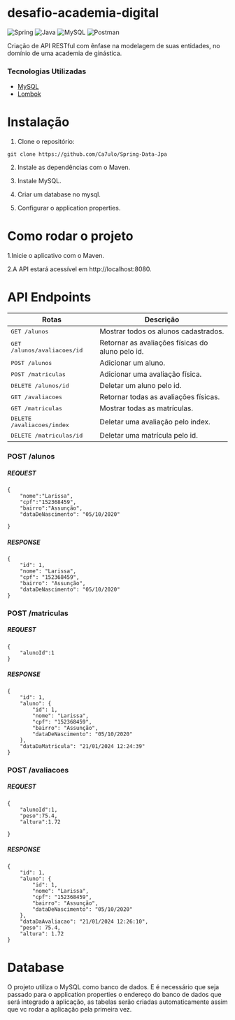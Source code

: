 # desafio-academia-digital
![Spring](https://img.shields.io/badge/spring-%236DB33F.svg?style=for-the-badge&logo=spring&logoColor=white) ![Java](https://img.shields.io/badge/java-%23ED8B00.svg?style=for-the-badge&logo=openjdk&logoColor=white) ![MySQL](https://img.shields.io/badge/mysql-4479A1.svg?style=for-the-badge&logo=mysql&logoColor=white) ![Postman](https://img.shields.io/badge/Postman-FF6C37?style=for-the-badge&logo=postman&logoColor=white)

Criação de API RESTful com ênfase na modelagem de suas entidades, no domínio de uma academia de ginástica.
### Tecnologias Utilizadas
- [MySQL](https://www.mysql.com)
- [Lombok](https://projectlombok.org)

# Instalação
1. Clone o repositório:
````
git clone https://github.com/Ca7ulo/Spring-Data-Jpa
````
2. Instale as dependências com o Maven.

3. Instale MySQL.
   
4. Criar um database no mysql.
   
5. Configurar o application properties. 
 


# Como rodar o projeto
1.Inicie o aplicativo com o Maven.

2.A API estará acessível em http://localhost:8080.

# API Endpoints

| Rotas                | Descrição                                         
|----------------------|-----------------------------------------------------
| <kbd>GET    /alunos</kbd>                   | Mostrar todos os alunos cadastrados.
| <kbd>GET    /alunos/avaliacoes/id</kbd>     | Retornar as avaliações físicas do aluno pelo id.
| <kbd>POST   /alunos</kbd>                  |  Adicionar um aluno.
| <kbd>POST   /matriculas</kbd>              | Adicionar uma avaliação física.
| <kbd>DELETE /alunos/id</kbd>             | Deletar um aluno pelo id.
| <kbd>GET    /avaliacoes</kbd>               | Retornar todas as avaliações físicas.
| <kbd>GET    /matriculas</kbd>               | Mostrar todas as matrículas.
| <kbd>DELETE /avaliacoes/index</kbd>       | Deletar uma avaliação pelo index.
| <kbd>DELETE /matriculas/id</kbd>       | Deletar uma matrícula pelo id.


### POST /alunos
##### REQUEST
```
{
    "nome":"Larissa",
    "cpf":"152368459",
    "bairro":"Assunção",
    "dataDeNascimento": "05/10/2020"

}
```
##### RESPONSE
```
{
    "id": 1,
    "nome": "Larissa",
    "cpf": "152368459",
    "bairro": "Assunção",
    "dataDeNascimento": "05/10/2020"
}
```
### POST /matriculas
##### REQUEST
```
{
    "alunoId":1
}
```
##### RESPONSE
```
{
    "id": 1,
    "aluno": {
        "id": 1,
        "nome": "Larissa",
        "cpf": "152368459",
        "bairro": "Assunção",
        "dataDeNascimento": "05/10/2020"
    },
    "dataDaMatricula": "21/01/2024 12:24:39"
}
```
### POST /avaliacoes
##### REQUEST
```
{
    "alunoId":1,
    "peso":75.4,
    "altura":1.72

}
```
##### RESPONSE
```
{
    "id": 1,
    "aluno": {
        "id": 1,
        "nome": "Larissa",
        "cpf": "152368459",
        "bairro": "Assunção",
        "dataDeNascimento": "05/10/2020"
    },
    "dataDaAvaliacao": "21/01/2024 12:26:10",
    "peso": 75.4,
    "altura": 1.72
}
```
# Database
O projeto utiliza o MySQL como banco de dados. E é necessário que seja passado para o application properties o endereço do banco de dados que será integrado a aplicação, as tabelas serão criadas automaticamente assim que vc rodar a aplicação pela primeira vez.
